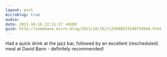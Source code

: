 ```yaml
---
layout: post
microblog: true
audio: 
date: 2011-10-16 22:11:17 +0100
guid: http://samdeane.micro.blog/2011/10/16/t125680233100754944.html
---
```

Had a quick drink at the jazz bar, followed by an excellent (rescheduled) meal at David Bann - definitely recommended!
